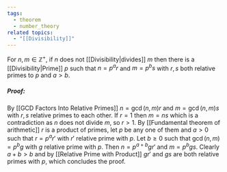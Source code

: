 ```yaml
---
tags:
  - theorem
  - number_theory
related topics:
  - "[[Divisibility]]"
---
```

For $n,m\in\mathbb{Z}^+$, if $n$ does not [[Divisibility|divides]] $m$ then there is a [[Divisibility|Prime]] $p$ such that $n=p^a r$ and $m=p^b s$ with $r,s$ both relative primes to $p$ and $a>b$.
##### Proof:
By [[GCD Factors Into Relative Primes]] $n=\gcd(n,m)r$ and $m=\gcd(n,m)s$ with $r,s$ relative primes to each other. If $r=1$ then $m=ns$ which is a contradiction as $n$ does not divide $m$, so $r>1$. By [[Fundamental theorem of arithmetic]] $r$ is a product of primes, let $p$ be any one of them and $a>0$ such that $r=p^a r'$ with $r'$ relative prime with $p$. Let $b\geq 0$ such that $\gcd(n,m)= p^b g$ with $g$ relative prime with $p$. Then $n=p^{a+b}gr'$ and $m=p^bgs$. Clearly $a+b>b$ and by [[Relative Prime with Product]] $gr'$ and $gs$ are both relative primes with $p$, which concludes the proof.